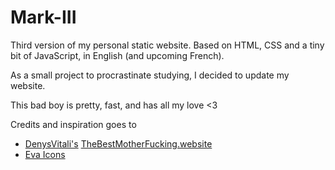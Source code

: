 # Mark-III

Third version of my personal static website. Based on HTML, CSS and a tiny bit of JavaScript, in English (and upcoming French).

As a small project to procrastinate studying, I decided to update my website.

This bad boy is pretty, fast, and has all my love <3 

Credits and inspiration goes to 
- [DenysVitali's](https://github.com/denysvitali/thebestmotherfuckingwebsite) [TheBestMotherFucking.website](https://thebestmotherfucking.website)
- [Eva Icons](https://github.com/akveo/eva-icons)
